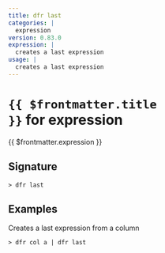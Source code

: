 ```yaml
---
title: dfr last
categories: |
  expression
version: 0.83.0
expression: |
  creates a last expression
usage: |
  creates a last expression
---
```


# <code>{{ $frontmatter.title }}</code> for expression

<div class='command-title'>{{ $frontmatter.expression }}</div>

## Signature

```> dfr last ```

## Examples

Creates a last expression from a column
```shell
> dfr col a | dfr last

```
